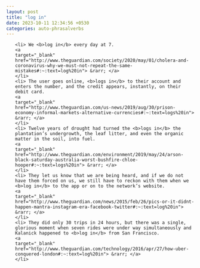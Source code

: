 ```yaml
---
layout: post
title: "log in"
date: 2023-10-11 12:34:56 +0530
categories: auto-phrasalverbs
---
```

<ol>

    <li> We <b>log in</b> every day at 7.
    <a 
    target="_blank" 
    href="http://www.theguardian.com/society/2020/may/01/cholera-and-coronavirus-why-we-must-not-repeat-the-same-mistakes#:~:text=log%20in"> &rarr; </a>
    </li>
    <li> The user goes online, <b>logs in</b> to their account and enters the number, and the credit appears, instantly, on their debit card.
    <a 
    target="_blank" 
    href="http://www.theguardian.com/us-news/2019/aug/30/prison-economy-informal-markets-alternative-currencies#:~:text=logs%20in"> &rarr; </a>
    </li>
    <li> Twelve years of drought had turned the <b>logs in</b> the plantation’s undergrowth, the leaf litter, and even the organic matter in the soil, into fuel.
    <a 
    target="_blank" 
    href="http://www.theguardian.com/environment/2019/may/24/arson-black-saturday-australia-worst-bushfire-chloe-hooper#:~:text=logs%20in"> &rarr; </a>
    </li>
    <li> They let us know that we are being heard, and if we do not have them forced on us, we still have to reckon with them when we <b>log in</b> to the app or on to the network’s website.
    <a 
    target="_blank" 
    href="http://www.theguardian.com/news/2015/feb/26/pics-or-it-didnt-happen-mantra-instagram-era-facebook-twitter#:~:text=log%20in"> &rarr; </a>
    </li>
    <li> They did only 30 trips in 24 hours, but there was a single, glorious moment when seven rides were under way simultaneously and Kalanick happened to <b>log in</b> from San Francisco.
    <a 
    target="_blank" 
    href="http://www.theguardian.com/technology/2016/apr/27/how-uber-conquered-london#:~:text=log%20in"> &rarr; </a>
    </li>